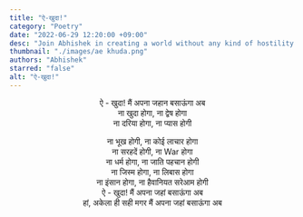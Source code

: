 ```yaml
---
title: "ऐ-खुदा!"
category: "Poetry"
date: "2022-06-29 12:20:00 +09:00"
desc: "Join Abhishek in creating a world without any kind of hostility. A world where no one will face discrimination based on caste or religion. A world which will be free of boundaries and wars. "
thumbnail: "./images/ae khuda.png"
authors: "Abhishek"
starred: "false"
alt: "ऐ-खुदा!"
---
```


<p style="text-align: center;align:center;">ऐ - खुदा! मैं अपना जहान बसाऊंगा अब  <br>
ना खुदा होगा, ना द्वेष होगा  <br>
ना दरिया होगा, ना प्यास होगी  <br>
</p>

<p style="text-align: center;align:center;">
ना भूख होगी, ना कोई लाचार होगा <br>
ना सरहदें होगी, ना War होगा <br>
ना धर्म होगा, ना जाति पहचान होगी<br>
ना जिस्म होगा, ना लिबास होगा <br>
ना इंसान होगा, ना हैवानियत सरेआम होगी <br>
ऐ - खुदा! मैं अपना जहां बसाऊंगा अब <br>
हां, अकेला ही सही मगर मैं अपना जहां बसाऊंगा अब <br>
</p>
